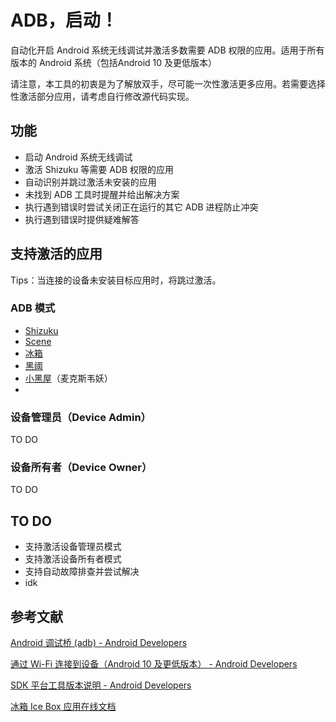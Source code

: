 # ADB，启动！

自动化开启 Android 系统无线调试并激活多数需要 ADB 权限的应用。适用于所有版本的 Android 系统（包括Android 10 及更低版本）

请注意，本工具的初衷是为了解放双手，尽可能一次性激活更多应用。若需要选择性激活部分应用，请考虑自行修改源代码实现。

## 功能

- 启动 Android 系统无线调试
- 激活 Shizuku 等需要 ADB 权限的应用
- 自动识别并跳过激活未安装的应用
- 未找到 ADB 工具时提醒并给出解决方案
- 执行遇到错误时尝试关闭正在运行的其它 ADB 进程防止冲突
- 执行遇到错误时提供疑难解答

## 支持激活的应用

Tips：当连接的设备未安装目标应用时，将跳过激活。

### ADB 模式

- [Shizuku](https://shizuku.rikka.app/)
- [Scene](http://vtools.omarea.com/#/)
- [冰箱](https://www.coolapk.com/apk/com.catchingnow.icebox)
- [黑阈](https://brevent.jianyv.com/)
- [小黑屋](https://stopapp.https.gs/)（麦克斯韦妖）
- []()

### 设备管理员（Device Admin）

TO DO

### 设备所有者（Device Owner）

TO DO

## TO DO

* 支持激活设备管理员模式
* 支持激活设备所有者模式
* 支持自动故障排查并尝试解决
* idk


## 参考文献

[Android 调试桥 (adb) - Android Developers](https://developer.android.google.cn/studio/command-line/adb)

[通过 Wi-Fi 连接到设备（Android 10 及更低版本） - Android Developers](https://developer.android.google.cn/studio/command-line/adb?hl=zh-cn#wireless)

[SDK 平台工具版本说明 - Android Developers](https://developer.android.google.cn/studio/releases/platform-tools?hl=zh-cn)

[冰箱 Ice Box 应用在线文档](https://iceboxdoc.catchingnow.cn/)